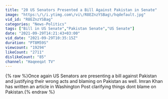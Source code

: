 ```yaml
---
title: "20 US Senators Presented a Bill Against Pakistan in Senate"
image: "https:\/\/i.ytimg.com\/vi\/R8EZnzYSBag\/hqdefault.jpg"
vid_id: "R8EZnzYSBag"
categories: "News-Politics"
tags: ["Bill in US Senate","Pakistan Senate","US Senate"]
date: "2021-09-29T14:21:43+03:00"
vid_date: "2021-09-29T10:35:15Z"
duration: "PT8M59S"
viewcount: "19294"
likeCount: "2711"
dislikeCount: "85"
channel: "Haqeeqat TV"
---
```

{% raw %}Once again US Senators are presenting a bill against Pakistan and justifying their wrong acts and blaming on Pakistan as well. Imran Khan has written an article in Washington Post clarifying things dont blame on Pakistan.{% endraw %}
